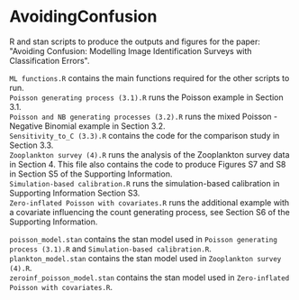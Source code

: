 # AvoidingConfusion

R and stan scripts to produce the outputs and figures for the paper: "Avoiding Confusion: Modelling Image Identification Surveys with Classification Errors".

`ML functions.R` contains the main functions required for the other scripts to run.<br>
`Poisson generating process (3.1).R` runs the Poisson example in Section 3.1.<br>
`Poisson and NB generating processes (3.2).R` runs the mixed Poisson - Negative Binomial example in Section 3.2.<br>
`Sensitivity_to_C (3.3).R` contains the code for the comparison study in Section 3.3.<br>
`Zooplankton survey (4).R` runs the analysis of the Zooplankton survey data in Section 4. This file also contains the code to produce Figures S7 and S8 in Section S5 of the Supporting Information.<br>
`Simulation-based calibration.R` runs the simulation-based calibration in Supporting Information Section S3.<br>
`Zero-inflated Poisson with covariates.R` runs the additional example with a covariate influencing the count generating process, see Section S6 of the Supporting Information.

`poisson_model.stan` contains the stan model used in `Poisson generating process (3.1).R` and `Simulation-based calibration.R`.<br>
`plankton_model.stan` contains the stan model used in `Zooplankton survey (4).R`.<br>
`zeroinf_poisson_model.stan` contains the stan model used in `Zero-inflated Poisson with covariates.R`.
